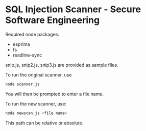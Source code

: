 # SQL Injection Scanner - Secure Software Engineering

Required node packages:
- esprima
- fs
- readline-sync

snip.js, snip2.js, snip3.js are provided as sample files.

To run the original scanner, use

```sh
node scanner.js
```

You will then be prompted to enter a file name.


To run the new scanner, use:

```sh
node newscan.js <file name>
```

This path can be relative or absolute.
